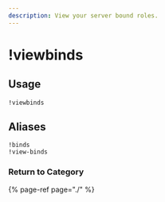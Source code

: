 ```yaml
---
description: View your server bound roles.
---
```


# !viewbinds

## Usage

```text
!viewbinds
```

## Aliases

```text
!binds
!view-binds
```

### Return to Category

{% page-ref page="./" %}

